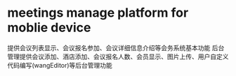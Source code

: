 # meetings manage platform for moblie device
提供会议列表显示、会议报名参加、会议详细信息介绍等会务系统基本功能
后台管理提供会议添加、酒店添加、会议报名人数、会员显示、图片上传、用户自定义代码编写(wangEditor)等后台管理功能


